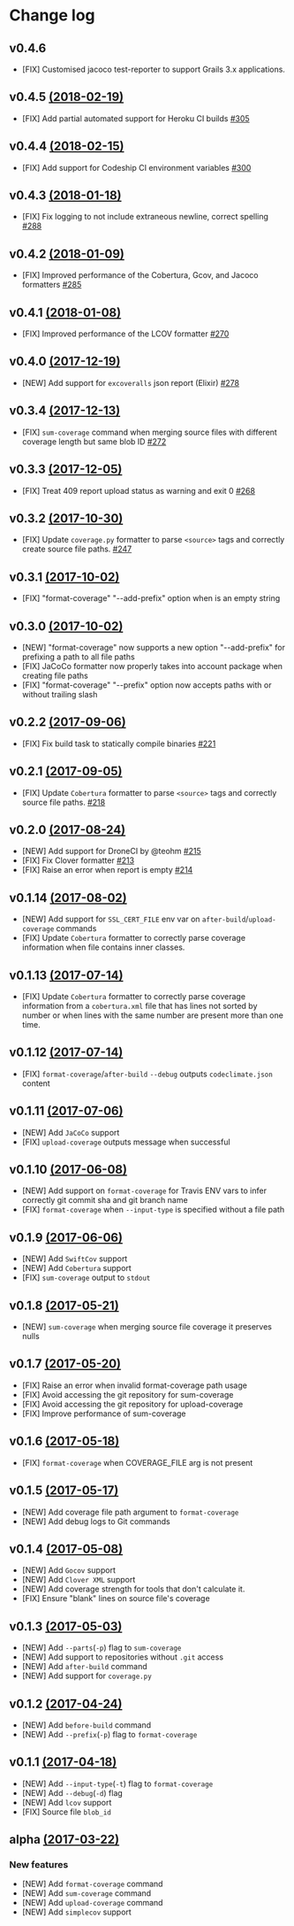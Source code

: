 # Change log

## v0.4.6

* [FIX] Customised jacoco test-reporter to support Grails 3.x applications.

## v0.4.5 [(2018-02-19)](https://github.com/codeclimate/test-reporter/releases/tag/v0.4.5)

* [FIX] Add partial automated support for Heroku CI builds [#305][]

[#305]: https://github.com/codeclimate/test-reporter/pull/305

## v0.4.4 [(2018-02-15)](https://github.com/codeclimate/test-reporter/releases/tag/v0.4.4)

* [FIX] Add support for Codeship CI environment variables [#300][]

## v0.4.3 [(2018-01-18)](https://github.com/codeclimate/test-reporter/releases/tag/v0.4.3)

[#300]: https://github.com/codeclimate/test-reporter/pull/300

* [FIX] Fix logging to not include extraneous newline, correct spelling [#288][]

[#288]: https://github.com/codeclimate/test-reporter/pull/288

## v0.4.2 [(2018-01-09)](https://github.com/codeclimate/test-reporter/releases/tag/v0.4.2)

* [FIX] Improved performance of the Cobertura, Gcov, and Jacoco formatters [#285][]

[#285]: https://github.com/codeclimate/test-reporter/pull/285

## v0.4.1 [(2018-01-08)](https://github.com/codeclimate/test-reporter/releases/tag/v0.4.1)

* [FIX] Improved performance of the LCOV formatter [#270][]

[#270]: https://github.com/codeclimate/test-reporter/pull/270

## v0.4.0 [(2017-12-19)](https://github.com/codeclimate/test-reporter/releases/tag/v0.4.0)

* [NEW] Add support for `excoveralls` json report (Elixir) [#278][]

[#278]: https://github.com/codeclimate/test-reporter/pull/278

## v0.3.4 [(2017-12-13)](https://github.com/codeclimate/test-reporter/releases/tag/v0.3.4)

* [FIX] `sum-coverage` command when merging source files with
        different coverage length but same blob ID [#272][]

[#272]: https://github.com/codeclimate/test-reporter/pull/272

## v0.3.3 [(2017-12-05)](https://github.com/codeclimate/test-reporter/releases/tag/v0.3.3)

* [FIX] Treat 409 report upload status as warning and exit 0 [#268][]

[#268]: https://github.com/codeclimate/test-reporter/pull/268

## v0.3.2 [(2017-10-30)](https://github.com/codeclimate/test-reporter/releases/tag/v0.3.2)

* [FIX] Update `coverage.py` formatter to parse `<source>` tags and correctly create
  source file paths. [#247][]

[#247]: https://github.com/codeclimate/test-reporter/pull/247

## v0.3.1 [(2017-10-02)](https://github.com/codeclimate/test-reporter/releases/tag/v0.3.1)

* [FIX] "format-coverage" "--add-prefix" option when is an empty string

## v0.3.0 [(2017-10-02)](https://github.com/codeclimate/test-reporter/releases/tag/v0.3.0)

* [NEW] "format-coverage" now supports a new option "--add-prefix" for prefixing a path to all file paths
* [FIX] JaCoCo formatter now properly takes into account package when creating file paths
* [FIX] "format-coverage" "--prefix" option now accepts paths with or without trailing slash

## v0.2.2 [(2017-09-06)](https://github.com/codeclimate/test-reporter/releases/tag/v0.2.2)

* [FIX] Fix build task to statically compile binaries [#221][]

[#221]: https://github.com/codeclimate/test-reporter/pull/221

## v0.2.1 [(2017-09-05)](https://github.com/codeclimate/test-reporter/releases/tag/v0.2.1)

* [FIX] Update `Cobertura` formatter to parse `<source>` tags and correctly source file
   paths. [#218][]

[#218]: https://github.com/codeclimate/test-reporter/pull/218

## v0.2.0 [(2017-08-24)](https://github.com/codeclimate/test-reporter/releases/tag/v0.2.0)

* [NEW] Add support for DroneCI by @teohm [#215][]
* [FIX] Fix Clover formatter [#213][]
* [FIX] Raise an error when report is empty [#214][]

[#213]: https://github.com/codeclimate/test-reporter/pull/213
[#214]: https://github.com/codeclimate/test-reporter/pull/214
[#215]: https://github.com/codeclimate/test-reporter/pull/215

## v0.1.14 [(2017-08-02)](https://github.com/codeclimate/test-reporter/releases/tag/v0.1.14)

* [NEW] Add support for `SSL_CERT_FILE` env var on
  `after-build`/`upload-coverage` commands
* [FIX] Update `Cobertura` formatter to correctly parse coverage information
  when file contains inner classes.

## v0.1.13 [(2017-07-14)](https://github.com/codeclimate/test-reporter/releases/tag/v0.1.13)

* [FIX] Update `Cobertura` formatter to correctly parse coverage information
  from a `cobertura.xml` file that has lines not sorted by number or when lines
  with the same number are present more than one time.

## v0.1.12 [(2017-07-14)](https://github.com/codeclimate/test-reporter/releases/tag/v0.1.12)

* [FIX] `format-coverage`/`after-build` `--debug` outputs `codeclimate.json` content

## v0.1.11 [(2017-07-06)](https://github.com/codeclimate/test-reporter/releases/tag/v0.1.11)

* [NEW] Add `JaCoCo` support
* [FIX] `upload-coverage` outputs message when successful

## v0.1.10 [(2017-06-08)](https://github.com/codeclimate/test-reporter/releases/tag/v0.1.10)

* [NEW]  Add support on `format-coverage` for Travis ENV vars to
  infer correctly git commit sha and git branch name
* [FIX] `format-coverage` when `--input-type` is specified without a file path

## v0.1.9 [(2017-06-06)](https://github.com/codeclimate/test-reporter/releases/tag/v0.1.9)

* [NEW] Add `SwiftCov` support
* [NEW] Add `Cobertura` support
* [FIX] `sum-coverage` output to `stdout`

## v0.1.8 [(2017-05-21)](https://github.com/codeclimate/test-reporter/releases/tag/v0.1.8)

* [NEW] `sum-coverage` when merging source file coverage it preserves nulls

## v0.1.7 [(2017-05-20)](https://github.com/codeclimate/test-reporter/releases/tag/v0.1.7)

* [FIX] Raise an error when invalid format-coverage path usage
* [FIX] Avoid accessing the git repository for sum-coverage
* [FIX] Avoid accessing the git repository for upload-coverage
* [FIX] Improve performance of sum-coverage

## v0.1.6 [(2017-05-18)](https://github.com/codeclimate/test-reporter/releases/tag/v0.1.6)

* [FIX] `format-coverage` when COVERAGE_FILE arg is not present

## v0.1.5 [(2017-05-17)](https://github.com/codeclimate/test-reporter/releases/tag/v0.1.5)

* [NEW] Add coverage file path argument to `format-coverage`
* [NEW] Add debug logs to Git commands

## v0.1.4 [(2017-05-08)](https://github.com/codeclimate/test-reporter/releases/tag/v0.1.4)

* [NEW] Add `Gocov` support
* [NEW] Add `Clover XML` support
* [NEW] Add coverage strength for tools that don't calculate it.
* [FIX] Ensure "blank" lines on source file's coverage

## v0.1.3 [(2017-05-03)](https://github.com/codeclimate/test-reporter/releases/tag/v0.1.3)

* [NEW] Add `--parts`(`-p`) flag to `sum-coverage`
* [NEW] Add support to repositories without `.git` access
* [NEW] Add `after-build` command
* [NEW] Add support for `coverage.py`

## v0.1.2 [(2017-04-24)](https://github.com/codeclimate/test-reporter/releases/tag/v0.1.2)

* [NEW] Add `before-build` command
* [NEW] Add `--prefix`(`-p`) flag to `format-coverage`

## v0.1.1 [(2017-04-18)](https://github.com/codeclimate/test-reporter/releases/tag/v0.1.1)

* [NEW] Add `--input-type`(`-t`) flag to `format-coverage`
* [NEW] Add `--debug`(`-d`) flag
* [NEW] Add `lcov` support
* [FIX] Source file `blob_id`

## alpha [(2017-03-22)](https://github.com/codeclimate/test-reporter/releases/tag/alpha)

### New features

* [NEW] Add `format-coverage` command
* [NEW] Add `sum-coverage` command
* [NEW] Add `upload-coverage` command
* [NEW] Add `simplecov` support
